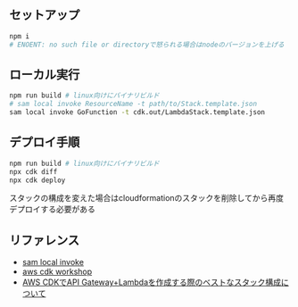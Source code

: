 ## セットアップ

```sh
npm i
# ENOENT: no such file or directoryで怒られる場合はnodeのバージョンを上げる
```

## ローカル実行

```sh
npm run build # linux向けにバイナリビルド
# sam local invoke ResourceName -t path/to/Stack.template.json
sam local invoke GoFunction -t cdk.out/LambdaStack.template.json
```

## デプロイ手順

```sh
npm run build # linux向けにバイナリビルド
npx cdk diff
npx cdk deploy
```

スタックの構成を変えた場合はcloudformationのスタックを削除してから再度デプロイする必要がある

## リファレンス

- [sam local invoke](https://docs.aws.amazon.com/ja_jp/serverless-application-model/latest/developerguide/sam-cli-command-reference-sam-local-invoke.html)  
- [aws cdk workshop](https://cdkworkshop.com/20-typescript.html)  
- [AWS CDKでAPI Gateway+Lambdaを作成する際のベストなスタック構成について](https://dev.classmethod.jp/articles/apig-and-lambda-best-stack-configuration-with-aws-cdk/)  
